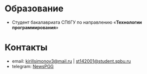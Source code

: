 # Образование
- Студент бакалавриата СПбГУ по направлению «**Технологии программирования**»

# Контакты
- email: kirillsimonov3@mail.ru | st142001@student.spbu.ru
- telegram: [NewsPGG](https://t.me/NewsPGG)